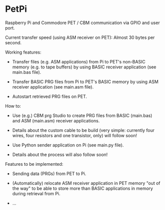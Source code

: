 # PetPi
Raspberry Pi and Commodore PET / CBM communication via GPIO and user port.

Current transfer speed (using ASM receiver on PET): Almost 30 bytes per second.

Working features:

- Transfer files (e.g. ASM applications) from Pi to PET's non-BASIC memory (e.g. to tape buffers) by using BASIC receiver application (see main.bas file).

- Transfer BASIC PRG files from Pi to PET's BASIC memory by using ASM receiver application (see main.asm file).

- Autostart retrieved PRG files on PET.

How to:

- Use (e.g.) CBM prg Studio to create PRG files from BASIC (main.bas) and ASM (main.asm) receiver applications.

- Details about the custom cable to be build (very simple: currently four wires, four resistors and one transistor, only) will follow soon!

- Use Python sender application on Pi (see main.py file).

- Details about the process will also follow soon!

Features to be implemented:

- Sending data (PRGs) from PET to Pi.

- (Automatically) relocate ASM receiver application in PET memory "out of the way" to be able to store more than BASIC applications in memory during retrieval from Pi.

- ...
